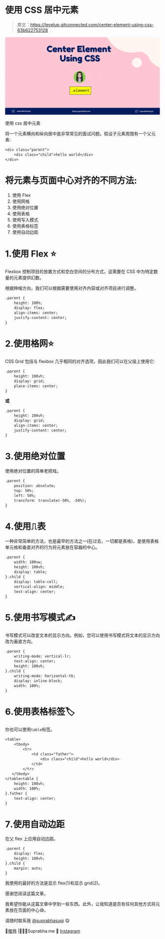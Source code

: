 # 使用 CSS 居中元素

> 原文：<https://levelup.gitconnected.com/center-element-using-css-63b622753128>

![](img/266ae7f6f93499ca03873be555f7df01.png)

使用 css 居中元素

将一个元素横向和纵向居中是非常常见的面试问题。假设子元素周围有一个父元素:

```
<div class="parent">
    <div class="child">hello world</div>
</div>
```

# 将元素与页面中心对齐的不同方法:

1.  使用 Flex
2.  使用网格
3.  使用绝对位置
4.  使用表格
5.  使用写入模式
6.  使用表格标签
7.  使用自动边距

# 1️.使用 Flex ⭐️

Flexbox 控制项目的放置方式和空白空间的分布方式，这需要在 CSS 中为特定数量的元素提供幻数。

根据伸缩方向，我们可以根据需要使用对齐内容或对齐项目进行调整。

```
.parent {
    height: 100%;
    display: flex;
    align-items: center;
    justify-content: center;
}
```

# 2️.使用格网⭐️

CSS Grid 包括与 flexbox 几乎相同的对齐选项，因此我们可以在父级上使用它:

```
.parent {
    height: 100vh;
    display: grid;
    place-items: center;
}
```

**或**

```
.parent {
    height: 100vh;
    display: grid;
    align-items: center;
    justify-content: center;
}
```

# 3️.使用绝对位置

使用绝对位置的简单老把戏。

```
.parent {
    position: absolute;
    top: 50%;
    left: 50%;
    transform: translate(-50%, -50%);
}
```

# 4️.使用⎍表

一种非常简单的方法，也是最早的方法之一(在过去，一切都是表格)，是使用表格单元格和垂直对齐的行为将元素放在容器的中心。

```
.parent {
    width: 100vw;
    height: 100vh;
    display: table;
}.child {
    display: table-cell;
    vertical-align: middle;
    text-align: center;
}
```

# 5️.使用书写模式✍

书写模式可以改变文本的显示方向。例如，您可以使用书写模式将文本的显示方向改为垂直方向。

```
.parent {
    writing-mode: vertical-lr;
    text-align: center;
    height: 100vh;
}.child {
    writing-mode: horizontal-tb;
    display: inline-block;
    width: 100%;
}
```

# 6️.使用表格标签🏷

你也可以使用`table`标签。

```
<table>
    <tbody>
        <tr>
            <td class="father">
                <div class="child">hello world</div>
            </td>
        </tr>
   </tbody>
</table>table {
    height: 100vh;
    width: 100%;
}.father {
    text-align: center;
}
```

# 7️.使用自动边距

在父 flex 上应用自动边距。

```
.parent {
    display: flex;
    height: 100vh;
}.child {
    margin: auto;
}
```

我使用的最好的方法是显示 flex(1)和显示 grid(2)。

感谢您阅读这篇文章。

我希望你能从这篇文章中学到一些东西。此外，让我知道是否有任何其他方式将元素放在页面的中心😅。

请随时联系我 [@suprabhasupi](https://twitter.com/suprabhasupi) 😋

🌟[推特](https://twitter.com/suprabhasupi) |👩🏻‍💻Suprabha.me 🌟 [Instagram](https://www.instagram.com/suprabhasupi/)